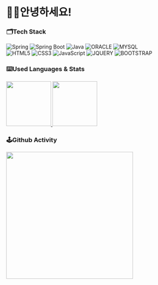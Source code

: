 <h1>👋🌝안녕하세요!</h1>


### 🗂️Tech Stack
![Spring](https://img.shields.io/badge/-Spring-6DB33F?style=for-the-badge&logo=spring&logoColor=white)
![Spring Boot](https://img.shields.io/badge/-SpringBoot-6DB33F?style=for-the-badge&logo=springboot&logoColor=white)
![Java](https://img.shields.io/badge/-Java-ED8B00?style=for-the-badge&logo=java&logoColor=white)
![ORACLE](https://img.shields.io/badge/-Oracle-F80000?style=for-the-badge&logo=oracle&logoColor=white)
![MYSQL](https://img.shields.io/badge/-MySQL-005C84?style=for-the-badge&logo=mysql&logoColor=white) <br>
![HTML5](https://img.shields.io/badge/-HTML5-E34F26?style=for-the-badge&logo=html5&logoColor=white)
![CSS3](https://img.shields.io/badge/-CSS3-1572B6?style=for-the-badge&logo=css3&logoColor=white)
![JavaScript](https://img.shields.io/badge/-JavaScript-F7DF1E?style=for-the-badge&logo=javascript&logoColor=white)
![JQUERY](https://img.shields.io/badge/-jQuery-0769AD?style=for-the-badge&logo=jquery&logoColor=white)
![BOOTSTRAP](https://img.shields.io/badge/-Bootstrap-563D7C?style=for-the-badge&logo=bootstrap&logoColor=white)





<!-- <h3>💡 My Most Used Languages 💡</h3> -->
### ⌨️Used Languages & Stats
<a href="https://github.com/chobeebee">
  <img height="120" src="https://github-readme-stats.vercel.app/api/top-langs/?username=chobeebee&layout=compact&show_icons=true&show_owner=false" />
</a>





<a href="https://github.com/anuraghazra/github-readme-stats">
  <img height="120" src="https://github-readme-stats.vercel.app/api?username=chobeebee&theme=vue&hide=issues,prs" />
</a>





### 🕹️Github Activity
<a href="https://github.com/chobeebee/gitanimals">
  <img src="https://render.gitanimals.org/farms/chobeebee" height="340" />
</a>






<!--
**chobeebee/chobeebee** is a ✨ _special_ ✨ repository because its `README.md` (this file) appears on your GitHub profile.

Here are some ideas to get you started:

- 🔭 I’m currently working on ...
- 🌱 I’m currently learning ...
- 👯 I’m looking to collaborate on ...
- 🤔 I’m looking for help with ...
- 💬 Ask me about ...
- 📫 How to reach me: ...
- 😄 Pronouns: ...
- ⚡ Fun fact: ...
-->

